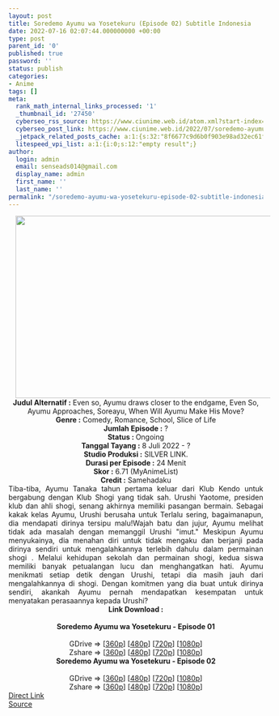 ```yaml
---
layout: post
title: Soredemo Ayumu wa Yosetekuru (Episode 02) Subtitle Indonesia
date: 2022-07-16 02:07:44.000000000 +00:00
type: post
parent_id: '0'
published: true
password: ''
status: publish
categories:
- Anime
tags: []
meta:
  rank_math_internal_links_processed: '1'
  _thumbnail_id: '27450'
  cyberseo_rss_source: https://www.ciunime.web.id/atom.xml?start-index=1
  cyberseo_post_link: https://www.ciunime.web.id/2022/07/soredemo-ayumu-wa-yosetekuru-subtitle.html
  _jetpack_related_posts_cache: a:1:{s:32:"8f6677c9d6b0f903e98ad32ec61f8deb";a:2:{s:7:"expires";i:1663429374;s:7:"payload";a:3:{i:0;a:1:{s:2:"id";i:27300;}i:1;a:1:{s:2:"id";i:28387;}i:2;a:1:{s:2:"id";i:27242;}}}}
  litespeed_vpi_list: a:1:{i:0;s:12:"empty result";}
author:
  login: admin
  email: senseads014@gmail.com
  display_name: admin
  first_name: ''
  last_name: ''
permalink: "/soredemo-ayumu-wa-yosetekuru-episode-02-subtitle-indonesia/"
---
```

<div class="separator" style="clear: both; text-align: center;"><a href="https://blogger.googleusercontent.com/img/b/R29vZ2xl/AVvXsEgXLF0xfLOzMvYkbxqHWYGAP0UH-hlydN4gwjsQxSm-M6QcZ9bU5ncH5zLVaJ1UWsaJ2czmpNYWNCCq01SArve6-ovatWObEc0sQl3lmi30JBDB8bufrJD5TVNIFtTLMRYBYvN9efQ7fAvBfHujmRX8JsgvZQMwQWOExKHobEy6OGqzBwV1m2QpnKEy/s1280/Soredemo%20Ayumu%20wa%20Yosetekuru.jpg" style="margin-left: 1em; margin-right: 1em;"><img border="0" data-original-height="720" data-original-width="1280" height="360" src="{{ site.baseurl }}/assets/2022/07/Soredemo%20Ayumu%20wa%20Yosetekuru.jpg" width="640" /></a></div>
<div class="separator" style="clear: both; text-align: center;"></div>
<div style="text-align: center;"><b>Judul</b><b><b> Alternatif</b> :</b> Even so, Ayumu draws closer to the endgame, Even So, Ayumu Approaches, Soreayu,&nbsp;When Will Ayumu Make His Move?</div>
<div style="text-align: center;"><b><b>Genre :</b></b> Comedy, Romance, School, Slice of Life</div>
<div style="text-align: center;"><b>Jumlah Episode :</b> ?<br /><b>Status :&nbsp;</b>Ongoing<br /><b>Tanggal Tayang :</b> 8 Juli 2022 - ?<br /><b>Studio Produksi :</b>&nbsp;SILVER LINK.<br /><b>Durasi per Episode :</b> 24 Menit</div>
<div style="text-align: center;"><b>Skor :</b> 6.71 (MyAnimeList)</div>
<div style="text-align: center;"><b>Credit :</b>&nbsp;Samehadaku</div>
<div style="text-align: center;"></div>
<div style="text-align: justify;">Tiba-tiba, Ayumu Tanaka tahun pertama keluar dari Klub Kendo untuk bergabung dengan Klub Shogi yang tidak sah. Urushi Yaotome, presiden klub dan ahli shogi, senang akhirnya memiliki pasangan bermain. Sebagai kakak kelas Ayumu, Urushi berusaha untuk Terlalu sering, bagaimanapun, dia mendapati dirinya tersipu malu!Wajah batu dan jujur, Ayumu melihat tidak ada masalah dengan memanggil Urushi "imut." Meskipun Ayumu menyukainya, dia menahan diri untuk tidak mengaku dan berjanji pada dirinya sendiri untuk mengalahkannya terlebih dahulu dalam permainan shogi . Melalui kehidupan sekolah dan permainan shogi, kedua siswa memiliki banyak petualangan lucu dan menghangatkan hati. Ayumu menikmati setiap detik dengan Urushi, tetapi dia masih jauh dari mengalahkannya di shogi. Dengan komitmen yang dia buat untuk dirinya sendiri, akankah Ayumu pernah mendapatkan kesempatan untuk menyatakan perasaannya kepada Urushi?</div>
<div style="text-align: justify;"></div>
<div style="text-align: justify;"></div>
<div style="text-align: center;">
<div style="text-align: center;">
<div style="text-align: left;">
<div style="text-align: center;"><b>Link Download :</b></div>
<div style="text-align: center;"><b><br /></b></div>
<div style="text-align: center;"><span style="text-align: left;"><b>Soredemo Ayumu wa Yosetekuru&nbsp;</b></span><b>- Episode 01</b></div>
<div style="text-align: center;"><b><br /></b></div>
<div style="text-align: center;">GDrive =&gt; [<a href="https://acefile.co/f/78930504/say-01-360p-samehadaku-care-mp4" target="_blank" rel="noopener">360p</a>] [<a href="https://acefile.co/f/78930506/say-01-480p-samehadaku-care-mp4" target="_blank" rel="noopener">480p</a>] [<a href="https://acefile.co/f/78930908/say-01-mp4hd-samehadaku-care-mp4" target="_blank" rel="noopener">720p</a>] [<a href="https://acefile.co/f/78932554/say-01-fullhd-samehadaku-care-mp4" target="_blank" rel="noopener">1080p</a>]</div>
<div style="text-align: center;">Zshare =&gt; [<a href="https://www107.zippyshare.com/v/AHGsufux/file.html" target="_blank" rel="noopener">360p</a>] [<a href="https://www43.zippyshare.com/v/6cy07rHz/file.html" target="_blank" rel="noopener">480p</a>] [<a href="https://www29.zippyshare.com/v/HHmidk3Z/file.html" target="_blank" rel="noopener">720p</a>] [<a href="https://www33.zippyshare.com/v/LVOxxTCI/file.html" target="_blank" rel="noopener">1080p</a>]</div>
<div style="text-align: center;"></div>
<div style="text-align: center;">
<div><span style="text-align: left;"><b>Soredemo Ayumu wa Yosetekuru&nbsp;</b></span><b>- Episode 02</b></div>
<div><b><br /></b></div>
<div>GDrive =&gt; [<a href="https://acefile.co/f/79460933/say-02-360p-samehadaku-care-mp4" target="_blank" rel="noopener">360p</a>] [<a href="https://acefile.co/f/79460937/say-02-480p-samehadaku-care-mp4" target="_blank" rel="noopener">480p</a>] [<a href="https://acefile.co/f/79461173/say-02-mp4hd-samehadaku-care-mp4" target="_blank" rel="noopener">720p</a>] [<a href="https://acefile.co/f/79462520/say-02-fullhd-samehadaku-care-mp4" target="_blank" rel="noopener">1080p</a>]</div>
<div>Zshare =&gt; [<a href="https://www5.zippyshare.com/v/3DB8AbxH/file.html" target="_blank" rel="noopener">360p</a>] [<a href="https://www5.zippyshare.com/v/ngh0P2TK/file.html" target="_blank" rel="noopener">480p</a>] [<a href="https://www79.zippyshare.com/v/5ARqultL/file.html" target="_blank" rel="noopener">720p</a>] [<a href="https://www29.zippyshare.com/v/L5ic2pgD/file.html" target="_blank" rel="noopener">1080p</a>]</div>
</div>
</div>
</div>
</div>
<link rel="stylesheet" href="https://cdnjs.cloudflare.com/ajax/libs/font-awesome/4.7.0/css/font-awesome.min.css" />
<div class="divbtn"> <a href="https://handymansurrender.com/fihup8buzv?key=94550f7ce39444073321dde3b8782f97" class="btn"><i class="fa fa-download"></i> Direct Link</a> <br /><a href="https://www.ciunime.web.id/2022/07/soredemo-ayumu-wa-yosetekuru-subtitle.html">Source</a> </div>
